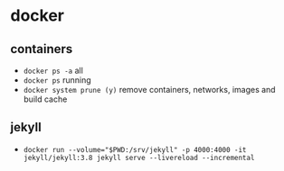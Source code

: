 # docker

## containers
- `docker ps -a` all
- `docker ps` running
- `docker system prune (y)` remove containers, networks, images and build cache

## jekyll
- `docker run --volume="$PWD:/srv/jekyll" -p 4000:4000 -it jekyll/jekyll:3.8 jekyll serve --livereload --incremental`
